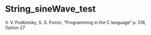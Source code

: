 # String_sineWave_test
V. V. Podbelsky, S. S. Fomin, “Programming in the C language” p. 518, Option 27
